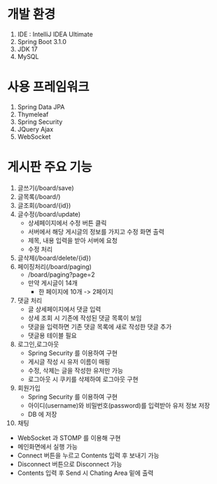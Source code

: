 # 개발 환경
1. IDE : IntelliJ IDEA Ultimate
2. Spring Boot 3.1.0
3. JDK 17
4. MySQL

# 사용 프레임워크
1. Spring Data JPA
2. Thymeleaf
3. Spring Security
4. JQuery Ajax
5. WebSocket

# 게시판 주요 기능
1. 글쓰기(/board/save)
2. 글목록(/board/)
3. 글조회(/board/{id})
4. 글수정(/board/update)
    - 상세페이지에서 수정 버튼 클릭
    - 서버에서 해당 게시글의 정보를 가지고 수정 화면 출력
    - 제목, 내용 입력을 받아 서버에 요청
    - 수정 처리
5. 글삭제(/board/delete/{id})
6. 페이징처리(/board/paging)
   - /board/paging?page=2
   - 만약 게시글이 14개
     - 한 페이지에 10개 -> 2페이지
7. 댓글 처리
   - 글 상세페이지에서 댓글 입력
   - 상세 조회 시 기존에 작성된 댓글 목록이 보임
   - 댓글을 입력하면 기존 댓글 목록에 새로 작성한 댓글 추가
   - 댓글용 테이블 필요
8. 로그인,로그아웃
   - Spring Security 를 이용하여 구현
   - 게시글 작성 시 유저 이름이 매핑
   - 수정, 삭제는 글을 작성한 유저만 가능
   - 로그아웃 시 쿠키를 삭제하여 로그아웃 구현
9. 회원가입
   - Spring Security 를 이용하여 구현
   - 아이디(username)와 비밀번호(password)를 입력받아 유저 정보 저장
   - DB 에 저장
10. 채팅
   - WebSocket 과 STOMP 를 이용해 구현
   - 메인화면에서 실행 가능
   - Connect 버튼을 누르고 Contents 입력 후 보내기 가능
   - Disconnect 버튼으로 Disconnect 가능
   - Contents 입력 후 Send 시 Chating Area 밑에 출력